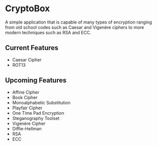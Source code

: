 # CryptoBox
A simple application that is capable of many types of encryption ranging from old school codes such as Caesar and Vigenère ciphers to more modern techniques such as RSA and ECC.

## Current Features

* Caesar Cipher
* ROT13 

## Upcoming Features

* Affine Cipher
* Book Cipher
* Monoalphabetic Substitution
* Playfair Cipher
* One Time Pad Encryption
* Steganography Toolset
* Vigenère Cipher
* Diffie-Hellman
* RSA 
* ECC 
